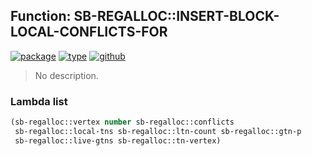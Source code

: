 ## Function: SB-REGALLOC::INSERT-BLOCK-LOCAL-CONFLICTS-FOR
[![package](https://img.shields.io/badge/Package-SB--REGALLOC-5f9ea0.svg?style=social&colorA=999999)](../) [![type](https://img.shields.io/badge/Type-Function-5f9ea0.svg?style=social&colorA=999999)](../#function) [![github](https://img.shields.io/badge/GitHub-View_the_source-5f9ea0.svg?style=social&colorA=999999&logo=github)](https://github.com/sbcl/sbcl/blob/master/src/compiler/pack-iterative.lisp/) 

> No description.

### Lambda list
```cl
(sb-regalloc::vertex number sb-regalloc::conflicts
 sb-regalloc::local-tns sb-regalloc::ltn-count sb-regalloc::gtn-p
 sb-regalloc::live-gtns sb-regalloc::tn-vertex)
```
